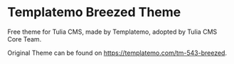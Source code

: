 # Templatemo Breezed Theme

Free theme for Tulia CMS, made by Templatemo, adopted by Tulia CMS Core Team.

Original Theme can be found on https://templatemo.com/tm-543-breezed.
